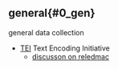 ## general{#0_gen}

general data collection

+ [TEI](./0_TEI/README.md) Text Encoding Initiative
  + [discusson on reledmac](https://ride.i-d-e.de/issues/issue-11/reledmac/)